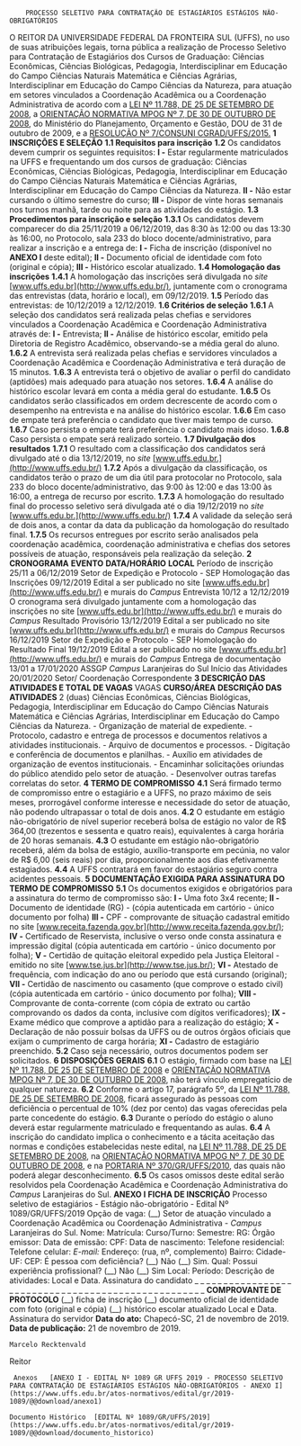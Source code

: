         PROCESSO SELETIVO PARA CONTRATAÇÃO DE ESTAGIÁRIOS ESTÁGIOS NÃO-OBRIGATÓRIOS  

 O REITOR DA UNIVERSIDADE FEDERAL DA FRONTEIRA SUL (UFFS), no uso de suas atribuições legais, torna pública a realização de Processo Seletivo para Contratação de Estagiários dos Cursos de Graduação: Ciências Econômicas, Ciências Biológicas, Pedagogia, Interdisciplinar em Educação do Campo Ciências Naturais Matemática e Ciências Agrárias, Interdisciplinar em Educação do Campo Ciências da Natureza, para atuação em setores vinculados a Coordenação Acadêmica ou a Coordenação Administrativa de acordo com a [LEI Nº 11.788, DE 25 DE SETEMBRO DE 2008](http://www.planalto.gov.br/ccivil_03/_Ato2007-2010/2008/Lei/L11788.htm), a [ORIENTAÇÃO NORMATIVA MPOG Nº 7, DE 30 DE OUTUBRO DE 2008](https://conlegis.planejamento.gov.br/conlegis/legislacao/atoNormativoDetalhesPub.htm?id=6419&tipoUrl=link), do Ministério do Planejamento, Orçamento e Gestão, DOU de 31 de outubro de 2009, e a [RESOLUÇÃO Nº 7/CONSUNI CGRAD/UFFS/2015.](https://www.uffs.edu.br/atos-normativos/resolucao/consunicgrad/2015-0007)     **1 INSCRIÇÕES E SELEÇÃO**   **1.1 Requisitos para inscrição**   **1.2**  Os candidatos devem cumprir os seguintes requisitos:  **I -**  Estar regularmente matriculados na UFFS e frequentando um dos cursos de graduação: Ciências Econômicas, Ciências Biológicas, Pedagogia, Interdisciplinar em Educação do Campo Ciências Naturais Matemática e Ciências Agrárias, Interdisciplinar em Educação do Campo Ciências da Natureza.  **II -**  Não estar cursando o último semestre do curso;  **III -**  Dispor de vinte horas semanais nos turnos manhã, tarde ou noite para as atividades do estágio.  **1.3 Procedimentos para inscrição e seleção**   **1.3.1**  Os candidatos devem comparecer do dia 25/11/2019 a 06/12/2019, das 8:30 às 12:00 ou das 13:30 às 16:00, no Protocolo, sala 233 do bloco docente/administrativo, para realizar a inscrição e a entrega de:  **I -**  Ficha de inscrição (disponível no **ANEXO I**  deste edital);  **II -**  Documento oficial de identidade com foto (original e cópia);  **III -**  Histórico escolar atualizado.  **1.4 Homologação das inscrições**   **1.4.1**  A homologação das inscrições será divulgada no *site* [www.uffs.edu.br](http://www.uffs.edu.br/), juntamente com o cronograma das entrevistas (data, horário e local), em 09/12/2019.  **1.5**  Período das entrevistas: de 10/12/2019 a 12/12/2019.  **1.6 Critérios de seleção**   **1.6.1**  A seleção dos candidatos será realizada pelas chefias e servidores vinculados a Coordenação Acadêmica e Coordenação Administrativa através de:  **I -**  Entrevista;  **II -**  Análise de histórico escolar, emitido pela Diretoria de Registro Acadêmico, observando-se a média geral do aluno.  **1.6.2**  A entrevista será realizada pelas chefias e servidores vinculados a Coordenação Acadêmica e Coordenação Administrativa e terá duração de 15 minutos.  **1.6.3**  A entrevista terá o objetivo de avaliar o perfil do candidato (aptidões) mais adequado para atuação nos setores.  **1.6.4**  A análise do histórico escolar levará em conta a média geral do estudante.  **1.6.5**  Os candidatos serão classificados em ordem decrescente de acordo com o desempenho na entrevista e na análise do histórico escolar.  **1.6.6**  Em caso de empate terá preferência o candidato que tiver mais tempo de curso.  **1.6.7**  Caso persista o empate terá preferência o candidato mais idoso.  **1.6.8**  Caso persista o empate será realizado sorteio.  **1.7 Divulgação dos resultados**   **1.7.1**  O resultado com a classificação dos candidatos será divulgado até o dia 13/12/2019, no *site* [www.uffs.edu.br.](http://www.uffs.edu.br/)  **1.7.2**  Após a divulgação da classificação, os candidatos terão o prazo de um dia útil para protocolar no Protocolo, sala 233 do bloco docente/administrativo, das 9:00 às 12:00 e das 13:00 às 16:00, a entrega de recurso por escrito.  **1.7.3**  A homologação do resultado final do processo seletivo será divulgada até o dia 19/12/2019 no *site* [www.uffs.edu.br.](http://www.uffs.edu.br/)  **1.7.4**  A validade da seleção será de dois anos, a contar da data da publicação da homologação do resultado final.  **1.7.5**  Os recursos entregues por escrito serão analisados pela coordenação acadêmica, coordenação administrativa e chefias dos setores possíveis de atuação, responsáveis pela realização da seleção.     **2 CRONOGRAMA**      **EVENTO**     **DATA/HORÁRIO**     **LOCAL**      Período de inscrição   25/11 a 06/12/2019   Setor de Expedição e Protocolo - SEP     Homologação das Inscrições   09/12/2019   Edital a ser publicado no site [www.uffs.edu.br](http://www.uffs.edu.br/) e murais do *Campus*      Entrevista   10/12 a 12/12/2019   O cronograma será divulgado juntamente com a homologação das inscrições no site [www.uffs.edu.br](http://www.uffs.edu.br/) e murais do *Campus*      Resultado Provisório   13/12/2019   Edital a ser publicado no site [www.uffs.edu.br](http://www.uffs.edu.br/) e murais do *Campus*      Recursos   16/12/2019   Setor de Expedição e Protocolo - SEP     Homologação do Resultado Final   19/12/2019   Edital a ser publicado no site [www.uffs.edu.br](http://www.uffs.edu.br/) e murais do *Campus*      Entrega de documentação   13/01 a 17/01/2020   ASSGP *Campus*  Laranjeiras do Sul     Início das Atividades   20/01/2020   Setor/ Coordenação Correspondente        **3 DESCRIÇÃO DAS ATIVIDADES E TOTAL DE VAGAS**     VAGAS    **CURSO/ÁREA**     **DESCRIÇÃO DAS ATIVIDADES**      2 (duas)   Ciências Econômicas, Ciências Biológicas, Pedagogia, Interdisciplinar em Educação do Campo Ciências Naturais Matemática e Ciências Agrárias, Interdisciplinar em Educação do Campo Ciências da Natureza.   - Organização de material de expediente. - Protocolo, cadastro e entrega de processos e documentos relativos a atividades institucionais. - Arquivo de documentos e processos. - Digitação e conferência de documentos e planilhas. - Auxílio em atividades de organização de eventos institucionais.  - Encaminhar solicitações oriundas do público atendido pelo setor de atuação.  - Desenvolver outras tarefas correlatas do setor.        **4 TERMO DE COMPROMISSO**   **4.1**  Será firmado termo de compromisso entre o estagiário e a UFFS, no prazo máximo de seis meses, prorrogável conforme interesse e necessidade do setor de atuação, não podendo ultrapassar o total de dois anos.  **4.2**  O estudante em estágio não-obrigatório de nível superior receberá bolsa de estágio no valor de R$ 364,00 (trezentos e sessenta e quatro reais), equivalentes à carga horária de 20 horas semanais.  **4.3**  O estudante em estágio não-obrigatório receberá, além da bolsa de estágio, auxílio-transporte em pecúnia, no valor de R$ 6,00 (seis reais) por dia, proporcionalmente aos dias efetivamente estagiados.  **4.4**  A UFFS contratará em favor do estagiário seguro contra acidentes pessoais.     **5 DOCUMENTAÇÃO EXIGIDA PARA ASSINATURA DO TERMO DE COMPROMISSO**   **5.1**  Os documentos exigidos e obrigatórios para a assinatura do termo de compromisso são:  **I -**  Uma foto 3x4 recente;  **II -**  Documento de identidade (RG) - (cópia autenticada em cartório - único documento por folha)  **III -**  CPF - comprovante de situação cadastral emitido no site [www.receita.fazenda.gov.br](http://www.receita.fazenda.gov.br/);  **IV -**  Certificado de Reservista, inclusive o verso onde consta assinatura e impressão digital (cópia autenticada em cartório - único documento por folha);  **V -**  Certidão de quitação eleitoral expedido pela Justiça Eleitoral - emitido no site [www.tse.jus.br](http://www.tse.jus.br/);  **VI -**  Atestado de frequência, com indicação do ano ou período que está cursando (original);  **VII -**  Certidão de nascimento ou casamento (que comprove o estado civil)(cópia autenticada em cartório - único documento por folha);  **VIII -**  Comprovante de conta-corrente (com cópia de extrato ou cartão comprovando os dados da conta, inclusive com dígitos verificadores);  **IX -**  Exame médico que comprove a aptidão para a realização do estágio;  **X -**  Declaração de não possuir bolsas da UFFS ou de outros órgãos oficiais que exijam o cumprimento de carga horária;  **XI -**  Cadastro de estagiário preenchido.  **5.2**  Caso seja necessário, outros documentos podem ser solicitados.     **6 DISPOSIÇÕES GERAIS**   **6.1**  O estágio, firmado com base na [LEI Nº 11.788, DE 25 DE SETEMBRO DE 2008](http://www.planalto.gov.br/ccivil_03/_Ato2007-2010/2008/Lei/L11788.htm) e [ORIENTAÇÃO NORMATIVA MPOG Nº 7, DE 30 DE OUTUBRO DE 2008](https://conlegis.planejamento.gov.br/conlegis/legislacao/atoNormativoDetalhesPub.htm?id=6419&tipoUrl=link), não terá vínculo empregatício de qualquer natureza.  **6.2**  Conforme o artigo 17, parágrafo 5º, da [LEI Nº 11.788, DE 25 DE SETEMBRO DE 2008](http://www.planalto.gov.br/ccivil_03/_Ato2007-2010/2008/Lei/L11788.htm), ficará assegurado às pessoas com deficiência o percentual de 10% (dez por cento) das vagas oferecidas pela parte concedente do estágio.  **6.3**  Durante o período do estágio o aluno deverá estar regularmente matriculado e frequentando as aulas.  **6.4**  A inscrição do candidato implica o conhecimento e a tácita aceitação das normas e condições estabelecidas neste edital, na [LEI Nº 11.788, DE 25 DE SETEMBRO DE 2008](http://www.planalto.gov.br/ccivil_03/_Ato2007-2010/2008/Lei/L11788.htm), na [ORIENTAÇÃO NORMATIVA MPOG Nº 7, DE 30 DE OUTUBRO DE 2008](https://conlegis.planejamento.gov.br/conlegis/legislacao/atoNormativoDetalhesPub.htm?id=6419&tipoUrl=link), e na [PORTARIA Nº 370/GR/UFFS/2010](https://www.uffs.edu.br/atos-normativos/portaria/gr/2010-0370), das quais não poderá alegar desconhecimento.  **6.5**  Os casos omissos deste edital serão resolvidos pela Coordenação Acadêmica e Coordenação Administrativa do *Campus*  Laranjeiras do Sul.     **ANEXO I**      **FICHA DE INSCRIÇÃO**       Processo seletivo de estagiários - Estágio não-obrigatório - Edital Nº 1089/GR/UFFS/2019     Opção de vaga: (\_\_) Setor de atuação vinculado a Coordenação Acadêmica ou Coordenação Administrativa - *Campus*  Laranjeiras do Sul.     Nome:     Matrícula:   Curso/Turno:   Semestre:     RG:   Órgão emissor:   Data de emissão:     CPF:   Data de nascimento:      Telefone residencial:   Telefone celular:    *E-mail:*      Endereço: (rua, nº, complemento)     Bairro:   Cidade-UF:   CEP:     É pessoa com deficiência? (\_\_) Não (\_\_) Sim. Qual:      Possui experiência profissional? (\_\_) Não (\_\_) Sim Local: Período: Descrição de atividades:            Local e Data.   Assinatura do candidato    \_ \_ \_ \_ \_ \_ \_ \_ \_ \_ \_ \_ \_ \_ \_ \_ \_ \_ \_ \_ \_ \_ \_ \_ \_ \_ \_ \_ \_ \_ \_ \_ \_ \_ \_ \_ \_ \_ \_ \_ \_ \_ \_ \_ \_ \_ \_ \_ \_ \_ \_     **COMPROVANTE DE PROTOCOLO**  (\_\_) ficha de inscrição (\_\_) documento oficial de identidade com foto (original e cópia) (\_\_) histórico escolar atualizado   Local e Data.   Assinatura do servidor      **Data do ato:** Chapecó-SC, 21 de novembro de 2019.   
 **Data de publicação:**  21 de novembro de 2019. 

    Marcelo Recktenvald   
 Reitor 

     Anexos   [ANEXO I - EDITAL Nº 1089 GR UFFS 2019 - PROCESSO SELETIVO PARA CONTRATAÇÃO DE ESTAGIÁRIOS ESTÁGIOS NÃO-OBRIGATÓRIOS - ANEXO I](https://www.uffs.edu.br/atos-normativos/edital/gr/2019-1089/@@download/anexo1)  

    Documento Histórico  [EDITAL Nº 1089/GR/UFFS/2019](https://www.uffs.edu.br/atos-normativos/edital/gr/2019-1089/@@download/documento_historico)     
      